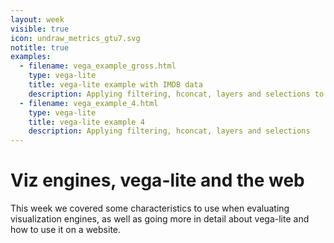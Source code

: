```yaml
---
layout: week
visible: true
icon: undraw_metrics_gtu7.svg
notitle: true
examples:
  - filename: vega_example_gross.html
    type: vega-lite
    title: vega-lite example with IMDB data
    description: Applying filtering, hconcat, layers and selections to IMDB data
  - filename: vega_example_4.html
    type: vega-lite
    title: vega-lite example 4
    description: Applying filtering, hconcat, layers and selections
---
```


# Viz engines, vega-lite and the web

This week we covered some characteristics to use when evaluating visualization
engines, as well as going more in detail about vega-lite and how to use it on a
website.
